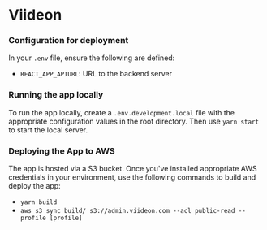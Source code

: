 # Viideon

### Configuration for deployment

In your `.env` file, ensure the following are defined:

* `REACT_APP_APIURL`: URL to the backend server

### Running the app locally

To run the app locally, create a `.env.development.local` file with the appropriate configuration values in the root directory. Then use `yarn start` to start the local server.

### Deploying the App to AWS

The app is hosted via a S3 bucket. Once you've installed appropriate AWS credentials in your environment, use the following commands to build and deploy the app:

* `yarn build`
* `aws s3 sync build/ s3://admin.viideon.com --acl public-read --profile [profile]`